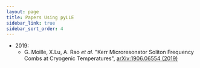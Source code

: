 ```yaml
---
layout: page
title: Papers Using pyLLE
sidebar_link: true
sidebar_sort_order: 4
---
```


- 2019:
  - G. Moille, X.Lu, A. Rao _et al._ "Kerr Microresonator Soliton Frequency Combs at Cryogenic Temperatures", [arXiv:1906.06554 (2019)](https://arxiv.org/abs/1906.06554)
